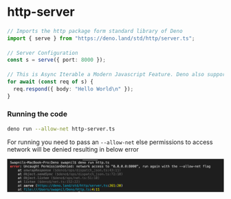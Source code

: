 # http-server

```ts
// Imports the http package form standard library of Deno
import { serve } from "https://deno.land/std/http/server.ts";

// Server Configuration
const s = serve({ port: 8000 });

// This is Async Iterable a Modern Javascript Feature. Deno also supports promises & top-level Await
for await (const req of s) {
  req.respond({ body: "Hello World\n" });
}
```

### Running the code

```sh
deno run --allow-net http-server.ts
```

For running you need to pass an `--allow-net` else permissions to access network will be denied resulting in below error

![Permission denied to access network output](./http-server-error.png)

